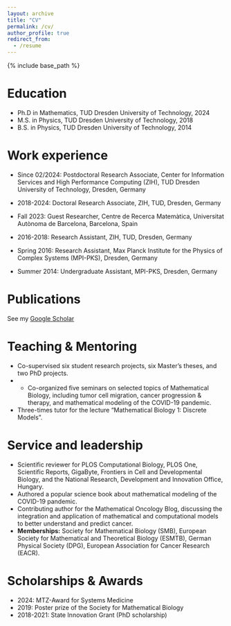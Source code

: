 ```yaml
---
layout: archive
title: "CV"
permalink: /cv/
author_profile: true
redirect_from:
  - /resume
---
```


{% include base_path %}

Education
======
* Ph.D in Mathematics, TUD Dresden University of Technology, 2024
* M.S. in Physics, TUD Dresden University of Technology, 2018
* B.S. in Physics, TUD Dresden University of Technology, 2014

Work experience
======
* Since 02/2024: Postdoctoral Research Associate, Center for Information Services and High Performance Computing (ZIH), TUD Dresden University of Technology, Dresden, Germany

* 2018-2024: Doctoral Research Associate, ZIH, TUD, Dresden, Germany

* Fall 2023: Guest Researcher, Centre de Recerca Matemàtica, Universitat Autònoma de Barcelona, Barcelona, Spain

* 2016-2018: Research Assistant, ZIH, TUD, Dresden, Germany

* Spring 2016: Research Assistant, Max Planck Institute for the Physics of Complex Systems (MPI-PKS), Dresden, Germany

* Summer 2014: Undergraduate Assistant, MPI-PKS, Dresden, Germany

Publications
======
See my [Google Scholar](https://scholar.google.com/citations?user=mDGL_cQAAAAJ&hl)
  

Teaching & Mentoring
======
* Co-supervised six student research projects, six Master’s theses, and two PhD projects.
* * Co-organized five seminars on selected topics of Mathematical Biology, including tumor cell migration,
cancer progression & therapy, and mathematical modeling of the COVID-19 pandemic.
* Three-times tutor for the lecture “Mathematical Biology 1: Discrete Models”.
  
Service and leadership
======
* Scientific reviewer for PLOS Computational Biology, PLOS One, Scientific Reports, GigaByte, Frontiers in
Cell and Developmental Biology, and the National Research, Development and Innovation Office, Hungary.
* Authored a popular science book about mathematical modeling of the COVID-19 pandemic.
* Contributing author for the Mathematical Oncology Blog, discussing the integration and application of
mathematical and computational models to better understand and predict cancer.
* **Memberships:** Society for Mathematical Biology (SMB), European Society for Mathematical and Theoretical
Biology (ESMTB), German Physical Society (DPG), European Association for Cancer Research (EACR).

Scholarships & Awards
======
* 2024: MTZ-Award for Systems Medicine
* 2019: Poster prize of the Society for Mathematical Biology
* 2018-2021: State Innovation Grant (PhD scholarship)
